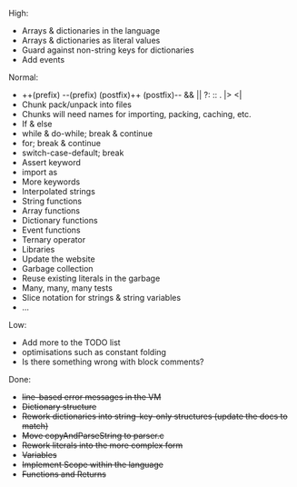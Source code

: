 High:

* Arrays & dictionaries in the language
* Arrays & dictionaries as literal values
* Guard against non-string keys for dictionaries
* Add events

Normal:

* ++(prefix)  --(prefix)  (postfix)++  (postfix)-- &&  ||  ?:  ::  .  |>  <|
* Chunk pack/unpack into files
* Chunks will need names for importing, packing, caching, etc.
* If & else
* while & do-while; break & continue
* for; break & continue
* switch-case-default; break
* Assert keyword
* import as
* More keywords
* Interpolated strings
* String functions
* Array functions
* Dictionary functions
* Event functions
* Ternary operator
* Libraries
* Update the website
* Garbage collection
* Reuse existing literals in the garbage
* Many, many, many tests
* Slice notation for strings & string variables
* ...

Low:

* Add more to the TODO list
* optimisations such as constant folding
* Is there something wrong with block comments?

Done:

* ~~line-based error messages in the VM~~
* ~~Dictionary structure~~
* ~~Rework dictionaries into string-key-only structures (update the docs to match)~~
* ~~Move copyAndParseString to parser.c~~
* ~~Rework literals into the more complex form~~
* ~~Variables~~
* ~~Implement Scope within the language~~
* ~~Functions and Returns~~
